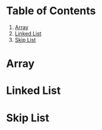 
# Table of Contents

1.  [Array](#orge1bfac1)
2.  [Linked List](#org121cb90)
3.  [Skip List](#org768d10e)



<a id="orge1bfac1"></a>

# Array


<a id="org121cb90"></a>

# Linked List


<a id="org768d10e"></a>

# Skip List

